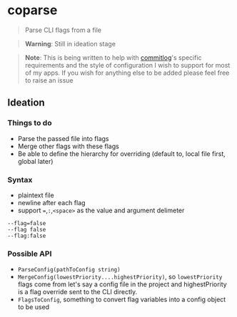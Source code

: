 # coparse

> Parse CLI flags from a file

> **Warning**: Still in ideation stage

> **Note**: This is being written to help with
> [commitlog](https://github.com/barelyhuman/commitlog)'s specific requirements
> and the style of configuration I wish to support for most of my apps. If you
> wish for anything else to be added please feel free to raise an issue

## Ideation

### Things to do

- Parse the passed file into flags
- Merge other flags with these flags
- Be able to define the hierarchy for overriding (default to, local file first,
  global later)

### Syntax

- plaintext file
- newline after each flag
- support `=`,`:`,`<space>` as the value and argument delimeter

```
--flag=false
--flag false
--flag:false
```

### Possible API

- `ParseConfig(pathToConfig string)`
- `MergeConfig(lowestPriority....highestPriority)`, so `lowestPriority` flags
  come from let's say a config file in the project and highestPriority is a flag
  override sent to the CLI directly.
- `FlagsToConfig`, something to convert flag variables into a config object to
  be used
